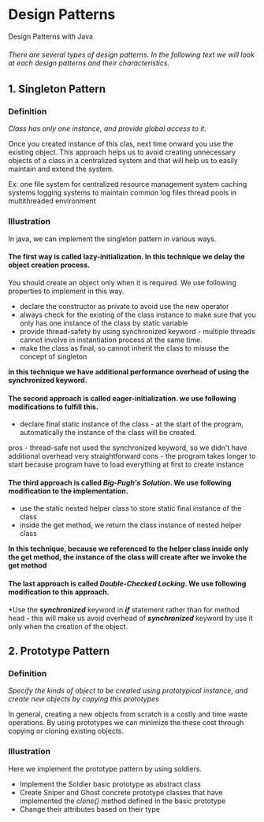 # Design Patterns

Design Patterns with Java

###### There are several types of design patterns. In the following text we will look at each design patterns and their characteristics.

## 1. Singleton Pattern

### Definition

*Class has only one instance, and provide global access to it.*

Once you created instance of this clas, next time onward you use the existing object. This approach helps us to avoid creating unnecessary objects of a class in a centralized system and that will help
us to easily maintain and extend the system.

Ex: one file system for centralized resource management system
    caching systems
    logging systems to maintain common log files
    thread pools in multithreaded environment

### Illustration
    
In java, we can implement the singleton pattern in various ways.


#### The first way is called **lazy-initialization**. In this technique we delay the object creation process.
You should create an object only when it is required. We use following properties to implement in this way.

* declare the constructor as private to avoid use the new operator
* always check for the existing of the class instance to make sure that you only has one instance of the class by static variable
* provide thread-safety by using synchronized keyword - multiple threads cannot involve in instantiation process at the same time.
* make the class as final, so cannot inherit the class to misuse the concept of singleton

**in this technique we have additional performance overhead of using the synchronized keyword.**


#### The second approach is called **eager-initialization**. we use following modifications to fulfill this.

* declare final static instance of the class - at the start of the program, automatically the instance of the class will be created.

pros - thread-safe
    not used the synchronized keyword, so we didn't have additional overhead
    very straightforward
cons - the program takes longer to start because program have to load everything at first to create instance



#### The third approach is called *Big-Pugh's Solution*. We use following modification to the implementation.

* use the static nested helper class to store static final instance of the class
* inside the get method, we return the class instance of nested helper class

**In this technique, because we referenced to the helper class inside only the get method, the instance of the
class will create after we invoke the get method**


#### The last approach is called *Double-Checked Locking*. We use following modification to this approach.

*Use the ***synchronized*** keyword in ***if*** statement rather than for method head - this will make us
avoid overhead of ***synchronized*** keyword by use it only when the creation of the object.

## 2. Prototype Pattern

### Definition

*Specify the kinds of object to be created using prototypical instance, and create new objects by copying this 
prototypes*

In general, creating a new objects from scratch is a costly and time waste operations.
By using prototypes we can minimize the these cost through copying or cloning existing objects.

### Illustration

Here we implement the prototype pattern by using soldiers.

* Implement the Soldier basic prototype as abstract class
* Create Sniper and Ghost concrete prototype classes that have implemented the *clone()* method defined in the basic prototype
* Change their attributes based on their type
